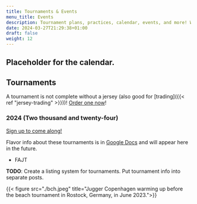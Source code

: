```yaml
---
title: Tournaments & Events
menu_title: Events
description: Tournament plans, practices, calendar, events, and more! What are we up to?
date: 2024-03-27T21:29:38+01:00
draft: false
weight: 12
---
```


## Placeholder for the calendar.

## Tournaments

A tournament is not complete without a jersey (also good for [trading]({{< ref "jersey-trading" >}}))! [Order one now](https://tinyurl.com/skolljersey)!

### 2024 (Two thousand and twenty-four)

[Sign up to come along!](https://forms.gle/2Q4bj4hBneLnrxtBA)

Flavor info about these tournaments is in [Google Docs](https://docs.google.com/presentation/d/1g816zuHbUddpkBhVUjT8g6rc5lEQ-qgtcQndeMBZ97E/edit?usp=sharing) and will appear here in the future.

- FAJT

**TODO**: Create a listing system for tournaments. Put tournament info into separate posts.

{{< figure src="./bch.jpeg" title="Jugger Copenhagen warming up before the beach tournament in Rostock, Germany, in June 2023.">}}
